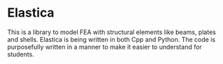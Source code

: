 # Elastica
This is a library to model FEA with structural elements like beams, plates and shells. Elastica is being written in both Cpp and Python. The code is purposefully written in a manner to make it easier to understand for students.
